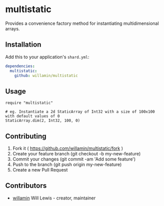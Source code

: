 # multistatic

Provides a convenience factory method for instantiating multidimensional arrays.

## Installation

Add this to your application's `shard.yml`:

```yaml
dependencies:
  multistatic:
    github: willamin/multistatic
```

## Usage

```crystal
require "multistatic"

# eg. Instantiate a 2d StaticArray of Int32 with a size of 100x100 with default values of 0
StaticArray.dim(2, Int32, 100, 0)
```

## Contributing

1. Fork it ( https://github.com/willamin/multistatic/fork )
2. Create your feature branch (git checkout -b my-new-feature)
3. Commit your changes (git commit -am 'Add some feature')
4. Push to the branch (git push origin my-new-feature)
5. Create a new Pull Request

## Contributors

- [willamin](https://github.com/willamin) Will Lewis - creator, maintainer
